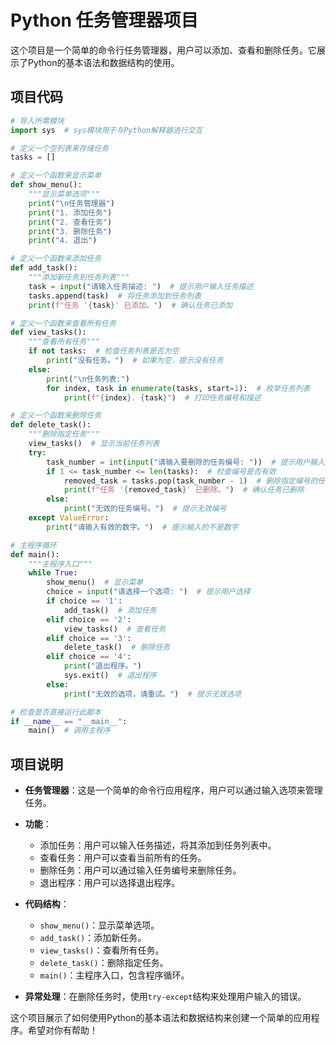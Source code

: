 # Python 任务管理器项目

这个项目是一个简单的命令行任务管理器，用户可以添加、查看和删除任务。它展示了Python的基本语法和数据结构的使用。

## 项目代码

```python
# 导入所需模块
import sys  # sys模块用于与Python解释器进行交互

# 定义一个空列表来存储任务
tasks = []

# 定义一个函数来显示菜单
def show_menu():
    """显示菜单选项"""
    print("\n任务管理器")
    print("1. 添加任务")
    print("2. 查看任务")
    print("3. 删除任务")
    print("4. 退出")

# 定义一个函数来添加任务
def add_task():
    """添加新任务到任务列表"""
    task = input("请输入任务描述: ")  # 提示用户输入任务描述
    tasks.append(task)  # 将任务添加到任务列表
    print(f"任务 '{task}' 已添加。")  # 确认任务已添加

# 定义一个函数来查看所有任务
def view_tasks():
    """查看所有任务"""
    if not tasks:  # 检查任务列表是否为空
        print("没有任务。")  # 如果为空，提示没有任务
    else:
        print("\n任务列表:")
        for index, task in enumerate(tasks, start=1):  # 枚举任务列表
            print(f"{index}. {task}")  # 打印任务编号和描述

# 定义一个函数来删除任务
def delete_task():
    """删除指定任务"""
    view_tasks()  # 显示当前任务列表
    try:
        task_number = int(input("请输入要删除的任务编号: "))  # 提示用户输入要删除的任务编号
        if 1 <= task_number <= len(tasks):  # 检查编号是否有效
            removed_task = tasks.pop(task_number - 1)  # 删除指定编号的任务
            print(f"任务 '{removed_task}' 已删除。")  # 确认任务已删除
        else:
            print("无效的任务编号。")  # 提示无效编号
    except ValueError:
        print("请输入有效的数字。")  # 提示输入的不是数字

# 主程序循环
def main():
    """主程序入口"""
    while True:
        show_menu()  # 显示菜单
        choice = input("请选择一个选项: ")  # 提示用户选择
        if choice == '1':
            add_task()  # 添加任务
        elif choice == '2':
            view_tasks()  # 查看任务
        elif choice == '3':
            delete_task()  # 删除任务
        elif choice == '4':
            print("退出程序。")
            sys.exit()  # 退出程序
        else:
            print("无效的选项，请重试。")  # 提示无效选项

# 检查是否直接运行此脚本
if __name__ == "__main__":
    main()  # 调用主程序
```

## 项目说明

- **任务管理器**：这是一个简单的命令行应用程序，用户可以通过输入选项来管理任务。
- **功能**：
  - 添加任务：用户可以输入任务描述，将其添加到任务列表中。
  - 查看任务：用户可以查看当前所有的任务。
  - 删除任务：用户可以通过输入任务编号来删除任务。
  - 退出程序：用户可以选择退出程序。

- **代码结构**：
  - `show_menu()`：显示菜单选项。
  - `add_task()`：添加新任务。
  - `view_tasks()`：查看所有任务。
  - `delete_task()`：删除指定任务。
  - `main()`：主程序入口，包含程序循环。

- **异常处理**：在删除任务时，使用`try-except`结构来处理用户输入的错误。

这个项目展示了如何使用Python的基本语法和数据结构来创建一个简单的应用程序。希望对你有帮助！ 